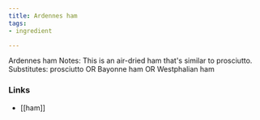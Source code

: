 ```yaml
---
title: Ardennes ham
tags:
- ingredient

---
```

Ardennes ham Notes: This is an air-dried ham that's similar to prosciutto. Substitutes: prosciutto OR Bayonne ham OR Westphalian ham

### Links

* [[ham]]
